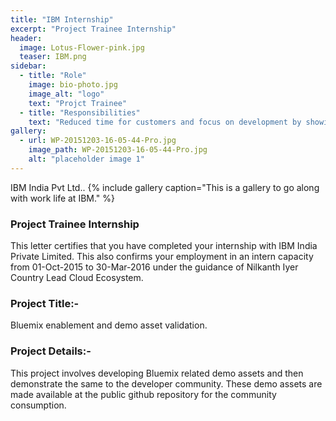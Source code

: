 ```yaml
---
title: "IBM Internship"
excerpt: "Project Trainee Internship"
header:
  image: Lotus-Flower-pink.jpg
  teaser: IBM.png
sidebar:
  - title: "Role"
    image: bio-photo.jpg
    image_alt: "logo"
    text: "Projct Trainee"
  - title: "Responsibilities"
    text: "Reduced time for customers and focus on development by showing them valid assets presentation and kick-start their development."
gallery:
  - url: WP-20151203-16-05-44-Pro.jpg
    image_path: WP-20151203-16-05-44-Pro.jpg
    alt: "placeholder image 1"
---
```


IBM India Pvt Ltd..
{% include gallery caption="This is a gallery to go along with work life at IBM." %}


### Project Trainee Internship
This letter certifies that you have completed your internship with IBM India Private Limited. This also confirms your employment in an intern capacity from 01-Oct-2015 to 30-Mar-2016 under the guidance of Nilkanth Iyer Country Lead Cloud Ecosystem.

### Project Title:- 
Bluemix enablement and demo asset validation.

### Project Details:- 
This project involves developing Bluemix related demo assets and then demonstrate the same to the developer community. These demo assets are made available at the public github repository for the community consumption.
